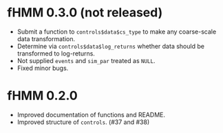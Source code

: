 # fHMM 0.3.0 (not released)
* Submit a function to `controls$data$cs_type` to make any coarse-scale data transformation.
* Determine via `controls$data$log_returns` whether data should be transformed to log-returns.
* Not supplied `events` and `sim_par` treated as `NULL`.
* Fixed minor bugs.

# fHMM 0.2.0
* Improved documentation of functions and README.
* Improved structure of `controls`. (#37 and #38)